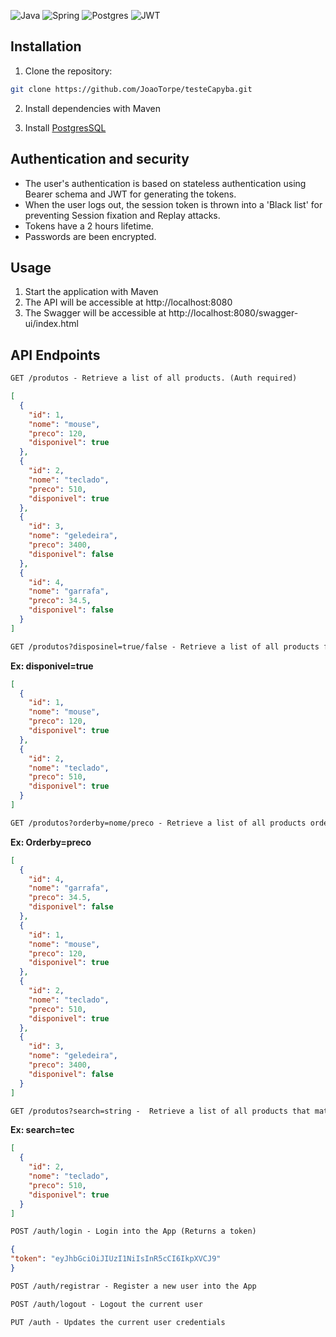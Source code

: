 ![Java](https://img.shields.io/badge/java-%23ED8B00.svg?style=for-the-badge&logo=openjdk&logoColor=white)
![Spring](https://img.shields.io/badge/spring-%236DB33F.svg?style=for-the-badge&logo=spring&logoColor=white)
![Postgres](https://img.shields.io/badge/postgres-%23316192.svg?style=for-the-badge&logo=postgresql&logoColor=white)
![JWT](https://img.shields.io/badge/JWT-black?style=for-the-badge&logo=JSON%20web%20tokens)

## Installation

1. Clone the repository:

```bash
git clone https://github.com/JoaoTorpe/testeCapyba.git
```

2. Install dependencies with Maven

3. Install [PostgresSQL](https://www.postgresql.org/)

## Authentication and security
- The user's authentication is based on stateless authentication using Bearer schema and JWT for generating the tokens.
- When the user logs out, the session token is thrown into a 'Black list' for preventing Session fixation and Replay attacks.
- Tokens have a 2 hours lifetime.
- Passwords are been encrypted.
 


## Usage

1. Start the application with Maven
2. The API will be accessible at http://localhost:8080
3. The Swagger will be accessible at http://localhost:8080/swagger-ui/index.html

## API Endpoints
```markdown
GET /produtos - Retrieve a list of all products. (Auth required)
```
```json
[
  {
    "id": 1,
    "nome": "mouse",
    "preco": 120,
    "disponivel": true
  },
  {
    "id": 2,
    "nome": "teclado",
    "preco": 510,
    "disponivel": true
  },
  {
    "id": 3,
    "nome": "geledeira",
    "preco": 3400,
    "disponivel": false
  },
  {
    "id": 4,
    "nome": "garrafa",
    "preco": 34.5,
    "disponivel": false
  }
]
```
```markdown
GET /produtos?disposinel=true/false - Retrieve a list of all products filtered by the boolean 'disponivel'
```
**Ex: disponivel=true**
```json
[
  {
    "id": 1,
    "nome": "mouse",
    "preco": 120,
    "disponivel": true
  },
  {
    "id": 2,
    "nome": "teclado",
    "preco": 510,
    "disponivel": true
  }
]
```

```markdown
GET /produtos?orderby=nome/preco - Retrieve a list of all products ordered by 'nome'  or 'preco'
```
**Ex: Orderby=preco**
```json
[
  {
    "id": 4,
    "nome": "garrafa",
    "preco": 34.5,
    "disponivel": false
  },
  {
    "id": 1,
    "nome": "mouse",
    "preco": 120,
    "disponivel": true
  },
  {
    "id": 2,
    "nome": "teclado",
    "preco": 510,
    "disponivel": true
  },
  {
    "id": 3,
    "nome": "geledeira",
    "preco": 3400,
    "disponivel": false
  }
]
```

```markdown
GET /produtos?search=string -  Retrieve a list of all products that matches with the inputted string
```
**Ex: search=tec**
```json
[
  {
    "id": 2,
    "nome": "teclado",
    "preco": 510,
    "disponivel": true
  }
]
```

```markdown
POST /auth/login - Login into the App (Returns a token)
```
```json
{
"token": "eyJhbGciOiJIUzI1NiIsInR5cCI6IkpXVCJ9"
}
```
```markdown
POST /auth/registrar - Register a new user into the App
```
```markdown
POST /auth/logout - Logout the current user
```
```markdown
PUT /auth - Updates the current user credentials
```


